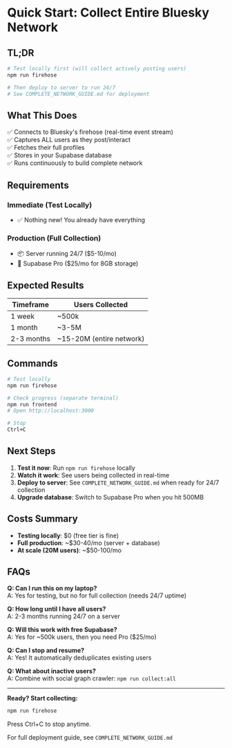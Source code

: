 # Quick Start: Collect Entire Bluesky Network

## TL;DR

```bash
# Test locally first (will collect actively posting users)
npm run firehose

# Then deploy to server to run 24/7
# See COMPLETE_NETWORK_GUIDE.md for deployment
```

## What This Does

✅ Connects to Bluesky's firehose (real-time event stream)  
✅ Captures ALL users as they post/interact  
✅ Fetches their full profiles  
✅ Stores in your Supabase database  
✅ Runs continuously to build complete network

## Requirements

### Immediate (Test Locally)
- ✅ Nothing new! You already have everything

### Production (Full Collection)
- 📦 Server running 24/7 ($5-10/mo)
- 💾 Supabase Pro ($25/mo for 8GB storage)

## Expected Results

| Timeframe | Users Collected |
|-----------|----------------|
| 1 week | ~500k |
| 1 month | ~3-5M |
| 2-3 months | ~15-20M (entire network) |

## Commands

```bash
# Test locally
npm run firehose

# Check progress (separate terminal)
npm run frontend
# Open http://localhost:3000

# Stop
Ctrl+C
```

## Next Steps

1. **Test it now**: Run `npm run firehose` locally
2. **Watch it work**: See users being collected in real-time
3. **Deploy to server**: See `COMPLETE_NETWORK_GUIDE.md` when ready for 24/7 collection
4. **Upgrade database**: Switch to Supabase Pro when you hit 500MB

## Costs Summary

- **Testing locally**: $0 (free tier is fine)
- **Full production**: ~$30-40/mo (server + database)
- **At scale (20M users)**: ~$50-100/mo

## FAQs

**Q: Can I run this on my laptop?**  
A: Yes for testing, but no for full collection (needs 24/7 uptime)

**Q: How long until I have all users?**  
A: 2-3 months running 24/7 on a server

**Q: Will this work with free Supabase?**  
A: Yes for ~500k users, then you need Pro ($25/mo)

**Q: Can I stop and resume?**  
A: Yes! It automatically deduplicates existing users

**Q: What about inactive users?**  
A: Combine with social graph crawler: `npm run collect:all`

---

**Ready? Start collecting:**

```bash
npm run firehose
```

Press Ctrl+C to stop anytime.

For full deployment guide, see `COMPLETE_NETWORK_GUIDE.md`
